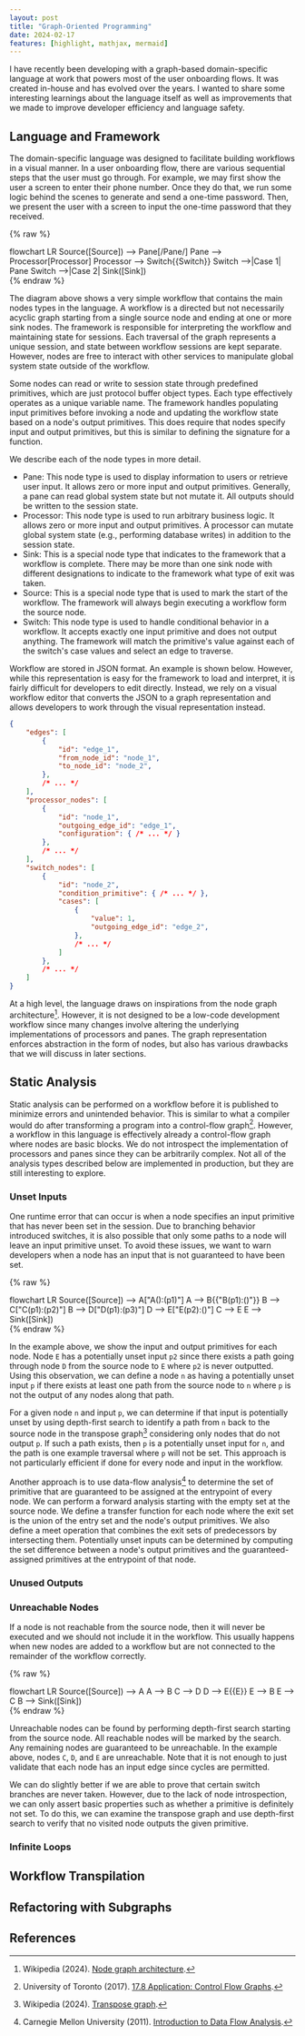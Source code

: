 ```yaml
---
layout: post
title: "Graph-Oriented Programming"
date: 2024-02-17
features: [highlight, mathjax, mermaid]
---
```


I have recently been developing with a graph-based domain-specific language at work that powers most of the user onboarding flows. It was created in-house and has evolved over the years. I wanted to share some interesting learnings about the language itself as well as improvements that we made to improve developer efficiency and language safety.

## Language and Framework

The domain-specific language was designed to facilitate building workflows in a visual manner. In a user onboarding flow, there are various sequential steps that the user must go through. For example, we may first show the user a screen to enter their phone number. Once they do that, we run some logic behind the scenes to generate and send a one-time password. Then, we present the user with a screen to input the one-time password that they received.

{% raw %}
<div class="mermaid">
flowchart LR
    Source([Source]) --> Pane[/Pane/]
    Pane --> Processor[Processor]
    Processor --> Switch{{Switch}}
    Switch -->|Case 1| Pane
    Switch -->|Case 2| Sink([Sink])
</div>
{% endraw %}

The diagram above shows a very simple workflow that contains the main nodes types in the language. A workflow is a directed but not necessarily acyclic graph starting from a single source node and ending at one or more sink nodes. The framework is responsible for interpreting the workflow and maintaining state for sessions. Each traversal of the graph represents a unique session, and state between workflow sessions are kept separate. However, nodes are free to interact with other services to manipulate global system state outside of the workflow.

Some nodes can read or write to session state through predefined primitives, which are just protocol buffer object types. Each type effectively operates as a unique variable name. The framework handles populating input primitives before invoking a node and updating the workflow state based on a node's output primitives. This does require that nodes specify input and output primitives, but this is similar to defining the signature for a function.

 We describe each of the node types in more detail.

- Pane: This node type is used to display information to users or retrieve user input. It allows zero or more input and output primitives. Generally, a pane can read global system state but not mutate it. All outputs should be written to the session state.
- Processor: This node type is used to run arbitrary business logic. It allows zero or more input and output primitives. A processor can mutate global system state (e.g., performing database writes) in addition to the session state.
- Sink: This is a special node type that indicates to the framework that a workflow is complete. There may be more than one sink node with different designations to indicate to the framework what type of exit was taken.
- Source: This is a special node type that is used to mark the start of the workflow. The framework will always begin executing a workflow form the source node.
- Switch: This node type is used to handle conditional behavior in a workflow. It accepts exactly one input primitive and does not output anything. The framework will match the primitive's value against each of the switch's case values and select an edge to traverse.

Workflow are stored in JSON format. An example is shown below. However, while this representation is easy for the framework to load and interpret, it is fairly difficult for developers to edit directly. Instead, we rely on a visual workflow editor that converts the JSON to a graph representation and allows developers to work through the visual representation instead. 

```json
{
    "edges": [
        {
            "id": "edge_1",
            "from_node_id": "node_1",
            "to_node_id": "node_2",
        },
        /* ... */
    ],
    "processor_nodes": [
        {
            "id": "node_1",
            "outgoing_edge_id": "edge_1",
            "configuration": { /* ... */ }
        },
        /* ... */
    ],
    "switch_nodes": [
        {
            "id": "node_2",
            "condition_primitive": { /* ... */ },
            "cases": [
                {
                    "value": 1,
                    "outgoing_edge_id": "edge_2",
                },
                /* ... */
            ]
        },
        /* ... */
    ]
}
```

At a high level, the language draws on inspirations from the node graph architecture[^node-graph]. However, it is not designed to be a low-code development workflow since many changes involve altering the underlying implementations of processors and panes. The graph representation enforces abstraction in the form of nodes, but also has various drawbacks that we will discuss in later sections.

## Static Analysis

Static analysis can be performed on a workflow before it is published to minimize errors and unintended behavior. This is similar to what a compiler would do after transforming a program into a control-flow graph[^cfg]. However, a workflow in this language is effectively already a control-flow graph where nodes are basic blocks. We do not introspect the implementation of processors and panes since they can be arbitrarily complex. Not all of the analysis types described below are implemented in production, but they are still interesting to explore.

### Unset Inputs

One runtime error that can occur is when a node specifies an input primitive that has never been set in the session. Due to branching behavior introduced switches, it is also possible that only some paths to a node will leave an input primitive unset. To avoid these issues, we want to warn developers when a node has an input that is not guaranteed to have been set.

{% raw %}
<div class="mermaid">
flowchart LR
    Source([Source]) --> A["A():(p1)"]
    A --> B{{"B(p1):()"}}
    B --> C["C(p1):(p2)"]
    B --> D["D(p1):(p3)"]
    D --> E["E(p2):()"]
    C --> E
    E --> Sink([Sink])
</div>
{% endraw %}

In the example above, we show the input and output primitives for each node. Node `E` has a potentially unset input `p2` since there exists a path going through node `D` from the source node to `E` where `p2` is never outputted. Using this observation, we can define a node `n` as having a potentially unset input `p` if there exists at least one path from the source node to `n` where `p` is not the output of any nodes along that path.

For a given node `n` and input `p`, we can determine if that input is potentially unset by using depth-first search to identify a path from `n` back to the source node in the transpose graph[^transpose] considering only nodes that do not output `p`. If such a path exists, then `p` is a potentially unset input for `n`, and the path is one example traversal where `p` will not be set. This approach is not particularly efficient if done for every node and input in the workflow.

Another approach is to use data-flow analysis[^data-flow] to determine the set of primitive that are guaranteed to be assigned at the entrypoint of every node. We can perform a forward analysis starting with the empty set at the source node. We define a transfer function for each node where the exit set is the union of the entry set and the node's output primitives. We also define a meet operation that combines the exit sets of predecessors by intersecting them. Potentially unset inputs can be determined by computing the set difference between a node's output primitives and the guaranteed-assigned primitives at the entrypoint of that node.

### Unused Outputs

### Unreachable Nodes

If a node is not reachable from the source node, then it will never be executed and we should not include it in the workflow. This usually happens when new nodes are added to a workflow but are not connected to the remainder of the workflow correctly.

{% raw %}
<div class="mermaid">
flowchart LR
    Source([Source]) --> A
    A --> B
    C --> D
    D --> E{{E}}
    E --> B
    E --> C
    B --> Sink([Sink])
</div>
{% endraw %}

Unreachable nodes can be found by performing depth-first search starting from the source node. All reachable nodes will be marked by the search. Any remaining nodes are guaranteed to be unreachable. In the example above, nodes `C`, `D`, and `E` are unreachable. Note that it is not enough to just validate that each node has an input edge since cycles are permitted.

We can do slightly better if we are able to prove that certain switch branches are never taken. However, due to the lack of node introspection, we can only assert basic properties such as whether a primitive is definitely not set. To do this, we can examine the transpose graph and use depth-first search to verify that no visited node outputs the given primitive.

### Infinite Loops

## Workflow Transpilation

## Refactoring with Subgraphs

## References

[^node-graph]: Wikipedia (2024). [Node graph architecture](https://en.wikipedia.org/wiki/Node_graph_architecture).
[^cfg]: University of Toronto (2017). [17.8 Application: Control Flow Graphs](https://www.teach.cs.toronto.edu/~csc110y/fall/notes/17-graphs/08-control-flow-graphs.html).
[^transpose]: Wikipedia (2024). [Transpose graph](https://en.wikipedia.org/wiki/Transpose_graph).
[^data-flow]: Carnegie Mellon University (2011). [Introduction to Data Flow Analysis](https://www.cs.cmu.edu/afs/cs/academic/class/15745-s11/public/lectures/L4-Intro-to-Dataflow.pdf).